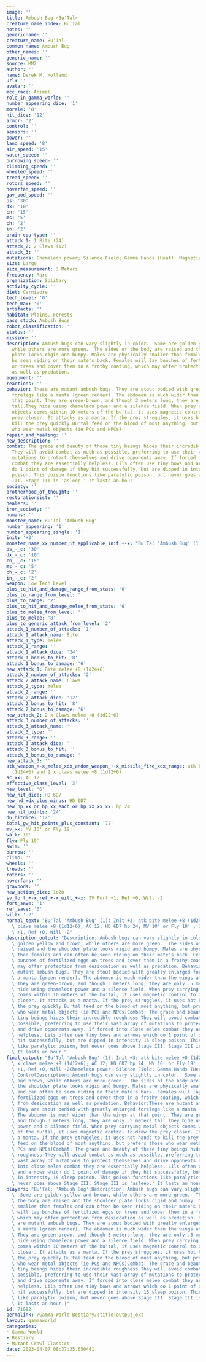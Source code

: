 ```yaml
---
image: ''
title: Ambush Bug «Bu'Tal»
creature_name_index: Bu'Tal
notes: ''
genericname: ''
creature_name: Bu'Tal
common_name: Ambush Bug
other_names: ''
generic_name: ''
source: MM2
author: ''
name: Derek M. Holland
url: ''
avatar: ''
mcc_race: Animal
role_in_gamma_world: ''
number_appearing_dice: '1'
morale: '8'
hit_dice: '12'
armor: '2'
control: ''
sensors: ''
power: ''
land_speed: '8'
air_speed: '15'
water_speed: ''
burrowing_speed: ''
climbing_speed: ''
wheeled_speed: ''
tread_speed: ''
rotors_speed: ''
hoverfan_speed: ''
gav_pod_speed: ''
ps: '30'
dx: '10'
cn: '15'
ms: '5'
ch: '2'
in: '2'
brain-cpu type: ''
attack_1: 1 Bite (24)
attack_2: 2 Claws (12)
attack_3: ''
mutations: Chameleon power; Silence Field; Gamma Hands (Heat); Magnetic Control
size: Large
size_measurement: 3 Meters
frequency: Rare
organization: Solitary
activity_cycle: ''
diet: Carnivore
tech_level: '0'
tech_max: '0'
artifacts: ''
habitat: Plains, Forests
base_stock: Ambush Bugs
robot_classification: ''
status: ''
mission: ''
description: Ambush bugs can vary slightly in color.  Some are golden yellow and brown,
  while others are more green.  The sides of the body are raised and the shoulder
  plate looks rigid and bumpy. Males are physically smaller than females and can often
  be seen riding on their mate's back. Females will lay bunches of fertilized eggs
  on trees and cover them in a frothy coating, which may offer protection from desiccation
  as well as predation.
equipment: ''
reactions: ''
behavior: These are mutant ambush bugs. They are stout bodied with greatly enlarged
  forelegs like a manta (green render). The abdomen is much wider than the wings at
  that point. They are green-brown, and though 3 meters long, they are only .5 meters
  tall.They hide using chameleon power and a silence field. When prey carrying metal
  objects comes within 10 meters of the bu'tal, it uses magnetic control to draw the
  prey closer. It attacks as a manta. If the prey struggles, it uses hot hands to
  kill the prey quickly.Bu'tal feed on the blood of most anything, but prefers those
  who wear metal objects (ie PCs and NPCs)
repair_and_healing: ''
new_description: ''
combat: The grace and beauty of these tiny beings hides their incredible roughness
  They will avoid combat as much as possible, preferring to use their vast array of
  mutations to protect themselves and drive opponents away. If forced into close melee
  combat they are essentially helpless. Lils often use tiny bows and arrows which
  do 1 point of damage if they hit successfully, but are dipped in intensity 15 sleep
  poison. This poison functions like paralytic poison, but never goes above Stage
  III. Stage III is 'asleep.' It lasts an hour.
society: ''
brotherhood_of_thought: ''
restorationsist: ''
healers: ''
iron_society: ''
humans: ''
monster_name: Bu'Tal 'Ambush Bug'
number_appearing: '1'
number_appearing_single: '1'
init: '+3'
monster_name_xx_number_if_applicable_init_+-x: "Bu'Tal 'Ambush Bug' (1): Init +3"
ps_-_c: '30'
dx_-_c: '10'
cn_-_c: '15'
ms_-_c: '5'
ch_-_c: '2'
in_-_c: '2'
weapon: Low Tech Level
plus_to_hit_and_damage_range_from_stats: '0'
plus_to_range_from_level: ''
plus_to_range: '2'
plus_to_hit_and_damage_melee_from_stats: '6'
plus_to_melee_from_level: ''
plus_to_melee: '8'
plus_to_generic_attack_from_level: '2'
attack_1_number_of_attacks: '1'
attack_1_attack_name: Bite
attack_1_type: melee
attack_1_range: ''
attack_1_attack_dice: '24'
attack_1_bonus_to_hit: '8'
attack_1_bonus_to_damage: '6'
new_attack_1: Bite melee +8 (1d24+6)
attack_2_number_of_attacks: '2'
attack_2_attack_name: Claws
attack_2_type: melee
attack_2_range: ''
attack_2_attack_dice: '12'
attack_2_bonus_to_hit: '8'
attack_2_bonus_to_damage: '6'
new_attack_2: 2 x Claws melee +8 (1d12+6)
attack_3_number_of_attacks: ''
attack_3_attack_name: ''
attack_3_type: ''
attack_3_range: ''
attack_3_attack_dice: ''
attack_3_bonus_to_hit: ''
attack_3_bonus_to_damage: ''
new_attack_3: ''
atk_weapon_+-x_melee_xdx_andor_weapon_+-x_missile_fire_xdx_range: atk bite melee +8
  (1d24+6) and 2 x claws melee +8 (1d12+6)
ac_xx: AC 12
effective_class_level: '3'
new_level: '6'
new_hit_dice: HD 6D7
new_hd_xdx_plus_minus: HD 6D7
new_hp_xx_or_hp_xx_each_or_hp_xx_xx_xx: hp 24
new_hit_points: '24'
d6_hitdice: '12'
total_gw_hit_points_plus_constant: '72'
mv_xx: MV 10' or Fly 19'
walk: 10'
fly: Fly 19'
swim: ''
burrow: ''
climb: ''
wheels: ''
treads: ''
rotors: ''
hoverfans: ''
gravpods: ''
new_action_dice: 1d20
sv_fort_+-x_ref_+-x_will_+-x: SV Fort +1, Ref +0, Will -2
fort_save: '1'
ref_save: '0'
will: '-2'
normal_text: "Bu'Tal 'Ambush Bug' (1): Init +3; atk bite melee +8 (1d24+6) and 2 x\
  \ claws melee +8 (1d12+6); AC 12; HD 6D7 hp 24; MV 10' or Fly 19' ; 1d20; SV Fort\
  \ +1, Ref +0, Will -2"
description_output: "Description: Ambush bugs can vary slightly in color.  Some are\
  \ golden yellow and brown, while others are more green.  The sides of the body are\
  \ raised and the shoulder plate looks rigid and bumpy. Males are physically smaller\
  \ than females and can often be seen riding on their mate's back. Females will lay\
  \ bunches of fertilized eggs on trees and cover them in a frothy coating, which\
  \ may offer protection from desiccation as well as predation. Behavior:These are\
  \ mutant ambush bugs. They are stout bodied with greatly enlarged forelegs like\
  \ a manta (green render). The abdomen is much wider than the wings at that point.\
  \ They are green-brown, and though 3 meters long, they are only .5 meters tall.They\
  \ hide using chameleon power and a silence field. When prey carrying metal objects\
  \ comes within 10 meters of the bu'tal, it uses magnetic control to draw the prey\
  \ closer. It attacks as a manta. If the prey struggles, it uses hot hands to kill\
  \ the prey quickly.Bu'tal feed on the blood of most anything, but prefers those\
  \ who wear metal objects (ie PCs and NPCs)Combat: The grace and beauty of these\
  \ tiny beings hides their incredible roughness They will avoid combat as much as\
  \ possible, preferring to use their vast array of mutations to protect themselves\
  \ and drive opponents away. If forced into close melee combat they are essentially\
  \ helpless. Lils often use tiny bows and arrows which do 1 point of damage if they\
  \ hit successfully, but are dipped in intensity 15 sleep poison. This poison functions\
  \ like paralytic poison, but never goes above Stage III. Stage III is 'asleep.'\
  \ It lasts an hour."
final_output: "Bu'Tal 'Ambush Bug' (1): Init +3; atk bite melee +8 (1d24+6) and 2\
  \ x claws melee +8 (1d12+6); AC 12; HD 6D7 hp 24; MV 10' or Fly 19' ; 1d20; SV Fort\
  \ +1, Ref +0, Will -2Chameleon power; Silence Field; Gamma Hands (Heat); Magnetic\
  \ ControlDescription: Ambush bugs can vary slightly in color.  Some are golden yellow\
  \ and brown, while others are more green.  The sides of the body are raised and\
  \ the shoulder plate looks rigid and bumpy. Males are physically smaller than females\
  \ and can often be seen riding on their mate's back. Females will lay bunches of\
  \ fertilized eggs on trees and cover them in a frothy coating, which may offer protection\
  \ from desiccation as well as predation. Behavior:These are mutant ambush bugs.\
  \ They are stout bodied with greatly enlarged forelegs like a manta (green render).\
  \ The abdomen is much wider than the wings at that point. They are green-brown,\
  \ and though 3 meters long, they are only .5 meters tall.They hide using chameleon\
  \ power and a silence field. When prey carrying metal objects comes within 10 meters\
  \ of the bu'tal, it uses magnetic control to draw the prey closer. It attacks as\
  \ a manta. If the prey struggles, it uses hot hands to kill the prey quickly.Bu'tal\
  \ feed on the blood of most anything, but prefers those who wear metal objects (ie\
  \ PCs and NPCs)Combat: The grace and beauty of these tiny beings hides their incredible\
  \ roughness They will avoid combat as much as possible, preferring to use their\
  \ vast array of mutations to protect themselves and drive opponents away. If forced\
  \ into close melee combat they are essentially helpless. Lils often use tiny bows\
  \ and arrows which do 1 point of damage if they hit successfully, but are dipped\
  \ in intensity 15 sleep poison. This poison functions like paralytic poison, but\
  \ never goes above Stage III. Stage III is 'asleep.' It lasts an hour."
players: "Bu'Tal; 'Ambush Bug';Description: Ambush bugs can vary slightly in color.\
  \  Some are golden yellow and brown, while others are more green.  The sides of\
  \ the body are raised and the shoulder plate looks rigid and bumpy. Males are physically\
  \ smaller than females and can often be seen riding on their mate's back. Females\
  \ will lay bunches of fertilized eggs on trees and cover them in a frothy coating,\
  \ which may offer protection from desiccation as well as predation. Behavior:These\
  \ are mutant ambush bugs. They are stout bodied with greatly enlarged forelegs like\
  \ a manta (green render). The abdomen is much wider than the wings at that point.\
  \ They are green-brown, and though 3 meters long, they are only .5 meters tall.They\
  \ hide using chameleon power and a silence field. When prey carrying metal objects\
  \ comes within 10 meters of the bu'tal, it uses magnetic control to draw the prey\
  \ closer. It attacks as a manta. If the prey struggles, it uses hot hands to kill\
  \ the prey quickly.Bu'tal feed on the blood of most anything, but prefers those\
  \ who wear metal objects (ie PCs and NPCs)Combat: The grace and beauty of these\
  \ tiny beings hides their incredible roughness They will avoid combat as much as\
  \ possible, preferring to use their vast array of mutations to protect themselves\
  \ and drive opponents away. If forced into close melee combat they are essentially\
  \ helpless. Lils often use tiny bows and arrows which do 1 point of damage if they\
  \ hit successfully, but are dipped in intensity 15 sleep poison. This poison functions\
  \ like paralytic poison, but never goes above Stage III. Stage III is 'asleep.'\
  \ It lasts an hour.|"
id: 71092
permalink: /Gamma-World-Bestiary/:title:output_ext
layout: gammaworld
categories:
- Gamma World
- Bestiary
- Mutant Crawl Classics
date: 2023-04-07 08:37:35.650441
---
```

